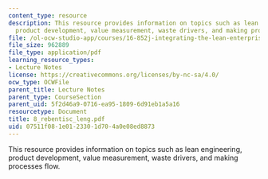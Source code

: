 ```yaml
---
content_type: resource
description: This resource provides information on topics such as lean engineering,
  product development, value measurement, waste drivers, and making processes flow.
file: /ol-ocw-studio-app/courses/16-852j-integrating-the-lean-enterprise-fall-2005/07511f081e0123301d704a0e08ed8873_8_rebentisc_leng.pdf
file_size: 962889
file_type: application/pdf
learning_resource_types:
- Lecture Notes
license: https://creativecommons.org/licenses/by-nc-sa/4.0/
ocw_type: OCWFile
parent_title: Lecture Notes
parent_type: CourseSection
parent_uid: 5f2d46a9-0716-ea95-1809-6d91eb1a5a16
resourcetype: Document
title: 8_rebentisc_leng.pdf
uid: 07511f08-1e01-2330-1d70-4a0e08ed8873
---
```

This resource provides information on topics such as lean engineering, product development, value measurement, waste drivers, and making processes flow.